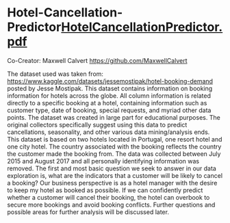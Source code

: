 # Hotel-Cancellation-Predictor[HotelCancellationPredictor.pdf](https://github.com/camrose00/Hotel-Cancellation-Predictor/files/11102460/HotelCancellationPredictor.pdf)
Co-Creator: Maxwell Calvert
https://github.com/MaxwellCalvert

The dataset used was taken from: https://www.kaggle.com/datasets/jessemostipak/hotel-booking-demand posted by Jesse Mostipak. This dataset contains information on booking information for hotels across the globe. All column information is related directly to a specific booking at a hotel, containing information such as customer type, date of booking, special requests, and myriad other data points. The dataset was created in large part for educational purposes. The original collectors specifically suggest using this data to predict cancellations, seasonality, and other various data mining/analysis ends. This dataset is based on two hotels located in Portugal, one resort hotel and one city hotel. The country associated with the booking reflects the country the customer made the booking from. The data was collected between July 2015 and August 2017 and all personally identifying information was removed. The first and most basic question we seek to answer in our data exploration is, what are the indicators that a customer will be likely to cancel a booking? Our business perspective is as a hotel manager with the desire to keep my hotel as booked as possible. If we can confidently predict whether a customer will cancel their booking, the hotel can overbook to secure more bookings and avoid booking conflicts. Further questions and possible areas for further analysis will be discussed later.
